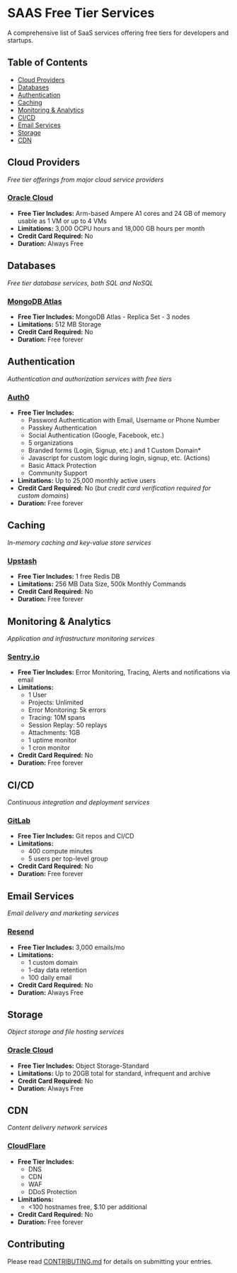 # SAAS Free Tier Services

A comprehensive list of SaaS services offering free tiers for developers and startups.

## Table of Contents

- [Cloud Providers](#cloud-providers)
- [Databases](#databases)
- [Authentication](#authentication)
- [Caching](#caching)
- [Monitoring & Analytics](#monitoring--analytics)
- [CI/CD](#cicd)
- [Email Services](#email-services)
- [Storage](#storage)
- [CDN](#cdn)

## Cloud Providers

*Free tier offerings from major cloud service providers*

### [Oracle Cloud](https://www.oracle.com/cloud/free/)
- **Free Tier Includes:** Arm-based Ampere A1 cores and 24 GB of memory usable as 1 VM or up to 4 VMs 
- **Limitations:** 3,000 OCPU hours and 18,000 GB hours per month
- **Credit Card Required:** No
- **Duration:** Always Free

## Databases

*Free tier database services, both SQL and NoSQL*

### [MongoDB Atlas](https://www.mongodb.com/pricing)
- **Free Tier Includes:** MongoDB Atlas - Replica Set - 3 nodes
- **Limitations:** 512 MB Storage
- **Credit Card Required:** No
- **Duration:** Free forever

## Authentication

*Authentication and authorization services with free tiers*

### [Auth0](https://auth0.com/pricing)
- **Free Tier Includes:**
  - Password Authentication with Email, Username or Phone Number
  - Passkey Authentication
  - Social Authentication (Google, Facebook, etc.)
  - 5 organizations
  - Branded forms (Login, Signup, etc.) and 1 Custom Domain*
  - Javascript for custom logic during login, signup, etc. (Actions)
  - Basic Attack Protection
  - Community Support
- **Limitations:** Up to 25,000 monthly active users
- **Credit Card Required:** No (*but credit card verification required for custom domains*)
- **Duration:** Free forever

## Caching

*In-memory caching and key-value store services*

### [Upstash](https://upstash.com/pricing/redis)
- **Free Tier Includes:** 1 free Redis DB
- **Limitations:** 256 MB Data Size, 500k Monthly Commands
- **Credit Card Required:** No
- **Duration:** Free forever

## Monitoring & Analytics

*Application and infrastructure monitoring services*

### [Sentry.io](https://sentry.io/pricing/)
- **Free Tier Includes:** Error Monitoring, Tracing, Alerts and notifications via email
- **Limitations:**
  - 1 User
  - Projects: Unlimited
  - Error Monitoring: 5k errors
  - Tracing: 10M spans
  - Session Replay: 50 replays
  - Attachments: 1GB
  - 1 uptime monitor
  - 1 cron monitor
- **Credit Card Required:** No
- **Duration:** Free forever

## CI/CD

*Continuous integration and deployment services*

### [GitLab](https://about.gitlab.com/pricing/)
- **Free Tier Includes:** Git repos and CI/CD
- **Limitations:** 
  - 400 compute minutes
  - 5 users per top-level group
- **Credit Card Required:** No
- **Duration:** Free forever

## Email Services

*Email delivery and marketing services*

### [Resend](https://resend.com/pricing)
- **Free Tier Includes:** 3,000 emails/mo
- **Limitations:** 
  - 1 custom domain
  - 1-day data retention
  - 100 daily email
- **Credit Card Required:** No
- **Duration:** Always Free

## Storage

*Object storage and file hosting services*

### [Oracle Cloud](https://www.oracle.com/cloud/free/)
- **Free Tier Includes:** Object Storage-Standard
- **Limitations:** Up to 20GB total for standard, infrequent and archive
- **Credit Card Required:** No
- **Duration:** Always Free

## CDN

*Content delivery network services*

### [CloudFlare](https://www.cloudflare.com/plans/)
- **Free Tier Includes:** 
  - DNS
  - CDN
  - WAF
  - DDoS Protection
- **Limitations:**
  - <100 hostnames free, $.10 per additional
- **Credit Card Required:** No
- **Duration:** Free forever

## Contributing

Please read [CONTRIBUTING.md](CONTRIBUTING.md) for details on submitting your entries.


